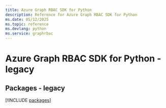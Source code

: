```yaml
---
title: Azure Graph RBAC SDK for Python
description: Reference for Azure Graph RBAC SDK for Python
ms.date: 05/12/2025
ms.topic: reference
ms.devlang: python
ms.service: graphrbac
---
```

# Azure Graph RBAC SDK for Python - legacy
## Packages - legacy
[!INCLUDE [packages](graph-rbac-index.md)]